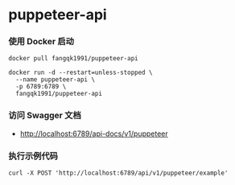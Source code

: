 # puppeteer-api

### 使用 Docker 启动
```
docker pull fangqk1991/puppeteer-api

docker run -d --restart=unless-stopped \
  --name puppeteer-api \
  -p 6789:6789 \
  fangqk1991/puppeteer-api
```

### 访问 Swagger 文档
* <http://localhost:6789/api-docs/v1/puppeteer>

### 执行示例代码

```
curl -X POST 'http://localhost:6789/api/v1/puppeteer/example'
```
